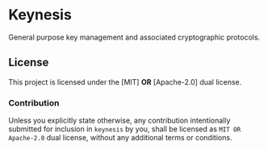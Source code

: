 # Keynesis

General purpose key management and associated cryptographic protocols.

## License

This project is licensed under the [MIT] **OR** [Apache-2.0] dual license.

### Contribution

Unless you explicitly state otherwise, any contribution intentionally submitted
for inclusion in `keynesis` by you, shall be licensed as `MIT OR Apache-2.0` dual
license, without any additional terms or conditions.
